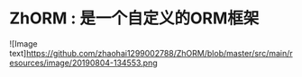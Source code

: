 # ZhORM : 是一个自定义的ORM框架
![Image text]https://github.com/zhaohai1299002788/ZhORM/blob/master/src/main/resources/image/20190804-134553.png
